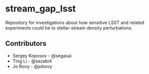 stream_gap_lsst
===============

Repository for investigations about how sensitive LSST and related
experiments could be to stellar-stream density perturbations.

Contributors
-------------

* Sergey Koposov - @segasai
* Ting Li - @sazabi4
* Jo Bovy - @jobovy